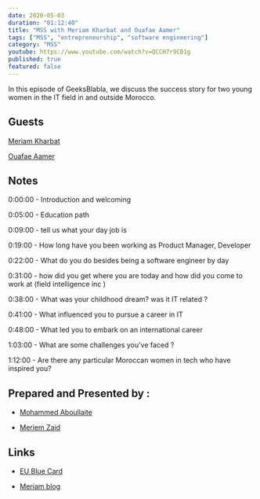 ```yaml
---
date: 2020-05-03
duration: "01:12:40"
title: "MSS with Meriam Kharbat and Ouafae Aamer"
tags: ["MSS", "entrepreneurship", "software engineering"]
category: "MSS"
youtube: https://www.youtube.com/watch?v=QCCH7r9CB1g
published: true
featured: false
---
```


In this episode of GeeksBlabla, we discuss the success story for two young women in the IT field in and outside Morocco.

## Guests

[Meriam Kharbat](https://www.facebook.com/meriam.kasahara)

[Ouafae Aamer](https://www.facebook.com/ouafae.aamer)

## Notes

0:00:00 - Introduction and welcoming

0:05:00 - Education path

0:09:00 - tell us what your day job is

0:19:00 - How long have you been working as Product Manager, Developer

0:22:00 - What do you do besides being a software engineer by day

0:31:00 - how did you get where you are today and how did you come to work at (field intelligence inc )

0:38:00 - What was your childhood dream? was it IT related ?

0:41:00 - What influenced you to pursue a career in IT

0:48:00 - What led you to embark on an international career

1:03:00 - What are some challenges you’ve faced ?

1:12:00 - Are there any particular Moroccan women in tech who have inspired you?

## Prepared and Presented by :

- [Mohammed Aboullaite](https://www.facebook.com/aboullaite)

- [Meriem Zaid](https://www.facebook.com/MeriemZaid)

## Links

- [EU Blue Card](https://www.make-it-in-germany.com/en/visa/kinds-of-visa/eu-blue-card/)

- [Meriam blog](https://medium.com/@MeriamKharbat)
